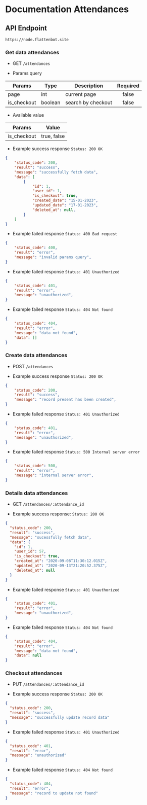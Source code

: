 # Documentation Attendances

## API Endpoint

```
https://node.flattenbot.site
```
### Get data attendances

- GET `/attendances`

- Params query

| **Params**          | **Type**      | **Description**       | **Required** |
| ------------------- | ------------- | --------------------- | :----------: |
| page                | int           | current page          | false        |
| is_checkout         | boolean       | search by checkout    | false        |

- Available value

| **Params**          | **Value**      |
| ------------------- | -------------- |
| is_checkout         | true, false    |

- Example success response `Status: 200 OK`

```json
{
    "status_code": 200,
    "result": "success",
    "message": "successfully fetch data",
    "data": [
        {
            "id": 1,
            "user_id": 1,
            "is_checkout": true,
            "created_date": "15-01-2023",
            "updated_date": "17-01-2023",
            "deleted_at": null,
        }
    ]
}
```

- Example failed response `Status: 400 Bad request`

```json
{
    "status_code": 400,
    "result": "error",
    "message": "invalid params query",
}
```

- Example failed response `Status: 401 Unauthorized`

```json
{
    "status_code": 401,
    "result": "error",
    "message": "unauthorized",
}
```

- Example failed response `Status: 404 Not found`

```json
{
    "status_code": 404,
    "result": "error",
    "message": "data not found",
    "data": []
}
```

### Create data attendances

- POST `/attendances`

- Example success response `Status: 200 OK`

```json
{
    "status_code": 200,
    "result": "success",
    "message": "record present has been created",
}
```

- Example failed response `Status: 401 Unauthorized`

```json
{
    "status_code": 401,
    "result": "error",
    "message": "unauthorized",
}
```

- Example failed response `Status: 500 Internal server error`

```json
{
    "status_code": 500,
    "result": "error",
    "message": "internal server error",
}
```

### Details data attendances

- GET `/attendances/:attendance_id`

- Example success response: `Status: 200 OK`

```json
{
  "status_code": 200,
  "result": "success",
  "message": "sucessfully fetch data",
  "data": {
    "id": 1,
    "user_id": 57,
    "is_checkout": true,
    "created_at": "2020-09-08T11:30:12.015Z",
    "updated_at": "2020-09-13T21:20:52.375Z",
    "deleted_at": null
  }
}
```

- Example failed response `Status: 401 Unauthorized`

```json
{
    "status_code": 401,
    "result": "error",
    "message": "unauthorized",
}
```

- Example failed response `Status: 404 Not found`

```json
{
    "status_code": 404,
    "result": "error",
    "message": "data not found",
    "data": null
}
```

### Checkout attendances

- PUT `/attendances/:attendance_id`

- Example success response `Status: 200 OK`

```json
{
  "status_code": 200,
  "result": "success",
  "message": "successfully update record data"
}
```

- Example failed response `Status: 401 Unauthorized`

```json
{
  "status_code": 401,
  "result": "error",
  "message": "unauthorized"
}
```

- Example failed response `Status: 404 Not found`

```json
{
  "status_code": 404,
  "result": "error",
  "message": "record to update not found"
}
```